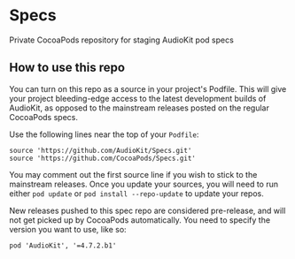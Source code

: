 # Specs
Private CocoaPods repository for staging AudioKit pod specs 

## How to use this repo

You can turn on this repo as a source in your project's Podfile. This will give your project bleeding-edge access to the latest development builds of AudioKit, as opposed to the mainstream releases posted on the regular CocoaPods specs.

Use the following lines near the top of your `Podfile`:

```
source 'https://github.com/AudioKit/Specs.git'
source 'https://github.com/CocoaPods/Specs.git'
```

You may comment out the first source line if you wish to stick to the mainstream releases. Once you update your sources, you will need to run either `pod update` or `pod install --repo-update` to update your repos.

New releases pushed to this spec repo are considered pre-release, and will not get picked up by CocoaPods automatically. You need to specify the version you want to use, like so:

```
pod 'AudioKit', '=4.7.2.b1'
```
